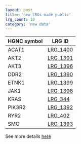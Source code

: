 ```yaml
---
layout: post
title: 'new LRGs made public'
lrg_count: 10
category: 'new data'
---
```


<div class="clearfix">
  <div class="left margin-right-25">
    <table class="table table-hover table-lrg table-lrg-bold-left-col" style="width:auto">
      <thead>
        <tr><th>HGNC symbol</th><th>LRG ID</th></tr>
      </thead>
      <tbody class="bordered-columns">
        <tr><td>ACAT1</td><td><a href="{{ site.urls.lrg_ftp_http }}LRG_1400.xml" target="_blank">LRG_1400</a></td></tr>
        <tr><td>AKT2</td><td><a href="{{ site.urls.lrg_ftp_http }}LRG_1391.xml" target="_blank">LRG_1391</a></td></tr>
        <tr><td>AKT3</td><td><a href="{{ site.urls.lrg_ftp_http }}LRG_1396.xml" target="_blank">LRG_1396</a></td></tr>
        <tr><td>DDR2</td><td><a href="{{ site.urls.lrg_ftp_http }}LRG_1390.xml" target="_blank">LRG_1390</a></td></tr>
        <tr><td>ETNK1</td><td><a href="{{ site.urls.lrg_ftp_http }}LRG_1399.xml" target="_blank">LRG_1399</a></td></tr>
        <tr><td>JAK1</td><td><a href="{{ site.urls.lrg_ftp_http }}LRG_1398.xml" target="_blank">LRG_1398</a></td></tr>
        <tr><td>KRAS</td><td><a href="{{ site.urls.lrg_ftp_http }}LRG_344.xml" target="_blank">LRG_344</a></td></tr>
        <tr><td>PIK3R2</td><td><a href="{{ site.urls.lrg_ftp_http }}LRG_1392.xml" target="_blank">LRG_1392</a></td></tr>
        <tr><td>RYR2</td><td><a href="{{ site.urls.lrg_ftp_http }}LRG_402.xml" target="_blank">LRG_402</a></td></tr>
        <tr><td>SMO</td><td><a href="{{ site.urls.lrg_ftp_http }}LRG_1393.xml" target="_blank">LRG_1393</a></td></tr>
        </tbody>
    </table>
  </div>
</div>
<div>
See more details <a class="btn btn-primary btn-xs" href="/search/?query=LRG_1400;LRG_1399;LRG_1398;LRG_1393;LRG_402;LRG_1392;LRG_1390;LRG_344;LRG_1396;LRG_1391">here</a>
</div>
